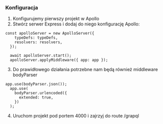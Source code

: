 ### Konfiguracja ###

1. Konfigurujemy pierwszy projekt w Apollo
2. Stwórz serwer Express i dodaj do niego konfigurację Apollo:
```
const apolloServer = new ApolloServer({
    typeDefs: typeDefs,
    resolvers: resolvers,
  });

  await apolloServer.start();
  apolloServer.applyMiddleware({ app: app });
  ```
3. Do prawidłowego działania potrzebne nam będą również middleware bodyParser
```
app.use(bodyParser.json());
  app.use(
    bodyParser.urlencoded({
      extended: true,
    })
  );
  ```
4. Uruchom projekt pod portem 4000 i zajrzyj do route /grapql